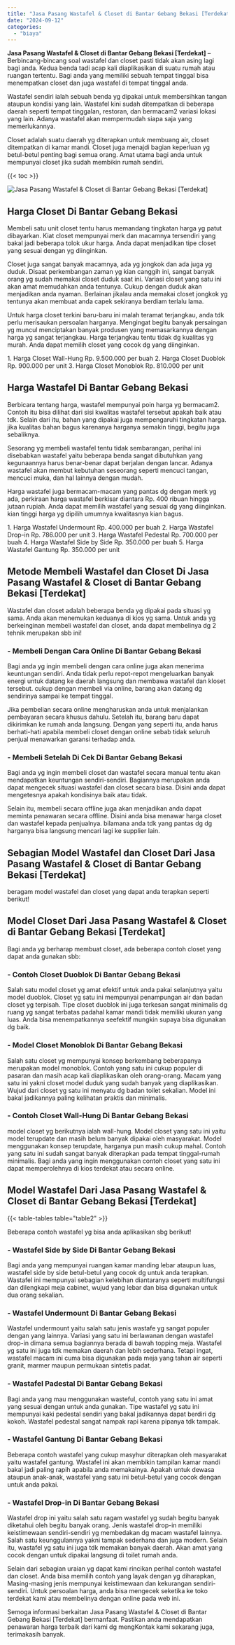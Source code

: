 ```yaml
---
title: "Jasa Pasang Wastafel & Closet di Bantar Gebang Bekasi [Terdekat]"
date: "2024-09-12"
categories: 
  - "biaya"
---
```


**Jasa Pasang Wastafel & Closet di Bantar Gebang Bekasi \[Terdekat\]** – Berbincang-bincang soal wastafel dan closet pasti tidak akan asing lagi bagi anda. Kedua benda tadi acap kali diaplikasikan di suatu rumah atau ruangan tertentu. Bagi anda yang memiliki sebuah tempat tinggal bisa menempatkan closet dan juga wastafel di tempat tinggal anda.

Wastafel sendiri ialah sebuah benda yg dipakai untuk membersihkan tangan ataupun kondisi yang lain. Wastafel kini sudah ditempatkan di beberapa daerah seperti tempat tinggalan, restoran, dan bermacam2 variasi lokasi yang lain. Adanya wastafel akan mempermudah siapa saja yang memerlukannya.

Closet adalah suatu daerah yg diterapkan untuk membuang air, closet ditempatkan di kamar mandi. Closet juga menajdi bagian keperluan yg betul-betul penting bagi semua orang. Amat utama bagi anda untuk mempunyai closet jika sudah membikin rumah sendiri.

{{< toc >}}

![Jasa Pasang Wastafel & Closet di Bantar Gebang Bekasi [Terdekat]](/images/wastafel-closet-murah27.png)

## Harga Closet Di Bantar Gebang Bekasi

Membeli satu unit closet tentu harus memandang tingkatan harga yg patut dibayarkan. Kiat closet mempunyai merk dan macamnya tersendiri yang bakal jadi beberapa tolok ukur harga. Anda dapat menjadikan tipe closet yang sesuai dengan yg diinginkan.

Closet juga sangat banyak macamnya, ada yg jongkok dan ada juga yg duduk. Disaat perkembangan zaman yg kian canggih ini, sangat banyak orang yg sudah memakai closet duduk saat ini. Variasi closet yang satu ini akan amat memudahkan anda tentunya. Cukup dengan duduk akan menjadikan anda nyaman. Berlainan jikalau anda memakai closet jongkok yg tentunya akan membuat anda capek sekiranya berdiam terlalu lama.

Untuk harga closet terkini baru-baru ini malah teramat terjangkau, anda tdk perlu merisaukan persoalan harganya. Mengingat begitu banyak persaingan yg muncul menciptakan banyak produsen yang memasarkannya dengan harga yg sangat terjangkau. Harga terjangkau tentu tidak dg kualitas yg murah. Anda dapat memilih closet yang cocok dg yang diinginkan.

1\. Harga Closet Wall-Hung Rp. 9.500.000 per buah 2. Harga Closet Duoblok Rp. 900.000 per unit 3. Harga Closet Monoblok Rp. 810.000 per unit

## Harga Wastafel Di Bantar Gebang Bekasi

Berbicara tentang harga, wastafel mempunyai poin harga yg bermacam2. Contoh itu bisa dilihat dari sisi kwalitas wastafel tersebut apakah baik atau tdk. Selain dari itu, bahan yang dipakai juga mempengaruhi tingkatan harga. jika kualitas bahan bagus karenanya harganya semakin tinggi, begitu juga sebaliknya.

Sesorang yg membeli wastafel tentu tidak sembarangan, perihal ini disebabkan wastafel yaitu beberapa benda sangat dibutuhkan yang kegunaannya harus benar-benar dapat berjalan dengan lancar. Adanya wastafel akan membut kebutuhan seseorang seperti mencuci tangan, mencuci muka, dan hal lainnya dengan mudah.

Harga wastafel juga bermacam-macam yang pantas dg dengan merk yg ada, perkiraan harga wastafel berkisar diantara Rp. 400 ribuan hingga jutaan rupiah. Anda dapat memilih wastafel yang sesuai dg yang diinginkan. kian tinggi harga yg dipilih umumnya kwalitasnya kian bagus.

1\. Harga Wastafel Undermount Rp. 400.000 per buah 2. Harga Wastafel Drop-in Rp. 786.000 per unit 3. Harga Wastafel Pedestal Rp. 700.000 per buah 4. Harga Wastafel Side by Side Rp. 350.000 per buah 5. Harga Wastafel Gantung Rp. 350.000 per unit

## Metode Membeli Wastafel dan Closet Di Jasa Pasang Wastafel & Closet di Bantar Gebang Bekasi \[Terdekat\]

Wastafel dan closet adalah beberapa benda yg dipakai pada situasi yg sama. Anda akan menemukan keduanya di kios yg sama. Untuk anda yg berkeinginan membeli wastafel dan closet, anda dapat membelinya dg 2 tehnik merupakan sbb ini!

### \- Membeli Dengan Cara Online Di Bantar Gebang Bekasi

Bagi anda yg ingin membeli dengan cara online juga akan menerima keuntungan sendiri. Anda tidak perlu repot-repot mengeluarkan banyak energi untuk datang ke daerah langsung dan membawa wastafel dan kloset tersebut. cukup dengan membeli via online, barang akan datang dg sendirinya sampai ke tempat tinggal.

Jika pembelian secara online mengharuskan anda untuk menjalankan pembayaran secara khusus dahulu. Setelah itu, barang baru dapat dikirimkan ke rumah anda langsung. Dengan yang seperti itu, anda harus berhati-hati apabila membeli closet dengan online sebab tidak seluruh penjual menawarkan garansi terhadap anda.

### \- Membeli Setelah Di Cek Di Bantar Gebang Bekasi

Bagi anda yg ingin membeli closet dan wastafel secara manual tentu akan mendapatkan keuntungan sendiri-sendiri. Bagiannya merupakan anda dapat mengecek situasi wastafel dan closet secara biasa. Disini anda dapat mengetesnya apakah kondisinya baik atau tidak.

Selain itu, membeli secara offline juga akan menjadikan anda dapat meminta penawaran secara offline. Disini anda bisa menawar harga closet dan wastafel kepada penjualnya. bilamana anda tdk yang pantas dg dg harganya bisa langsung mencari lagi ke supplier lain.

## Sebagian Model Wastafel dan Closet Dari Jasa Pasang Wastafel & Closet di Bantar Gebang Bekasi \[Terdekat\]

beragam model wastafel dan closet yang dapat anda terapkan seperti berikut!

## Model Closet Dari Jasa Pasang Wastafel & Closet di Bantar Gebang Bekasi \[Terdekat\]

Bagi anda yg berharap membuat closet, ada beberapa contoh closet yang dapat anda gunakan sbb:

### \- Contoh Closet Duoblok Di Bantar Gebang Bekasi

Salah satu model closet yg amat efektif untuk anda pakai selanjutnya yaitu model duoblok. Closet yg satu ini mempunyai penampungan air dan badan closet yg terpisah. Tipe closet duoblok ini juga terkesan sangat minimalis dg ruang yg sangat terbatas padahal kamar mandi tidak memiliki ukuran yang luas. Anda bisa menempatkannya seefektif mungkin supaya bisa digunakan dg baik.

### \- Model Closet Monoblok Di Bantar Gebang Bekasi

Salah satu closet yg mempunyai konsep berkembang beberapanya merupakan model monoblok. Contoh yang satu ini cukup populer di pasaran dan masih acap kali diaplikasikan oleh orang-orang. Macam yang satu ini yakni closet model duduk yang sudah banyak yang diaplikasikan. Wujud dari closet yg satu ini menyatu dg badan toilet sekalian. Model ini bakal jadikannya paling kelihatan praktis dan minimalis.

### \- Contoh Closet Wall-Hung Di Bantar Gebang Bekasi

model closet yg berikutnya ialah wall-hung. Model closet yang satu ini yaitu model terupdate dan masih belum banyak dipakai oleh masyarakat. Model menggunakan konsep terupdate, harganya pun masih cukup mahal. Contoh yang satu ini sudah sangat banyak diterapkan pada tempat tinggal-rumah minimalis. Bagi anda yang ingin menggunakan contoh closet yang satu ini dapat memperolehnya di kios terdekat atau secara online.

## Model Wastafel Dari Jasa Pasang Wastafel & Closet di Bantar Gebang Bekasi \[Terdekat\]

{{< table-tables table="table2" >}}

Beberapa contoh wastafel yg bisa anda aplikasikan sbg berikut!

### \- Wastafel Side by Side Di Bantar Gebang Bekasi

Bagi anda yang mempunyai ruangan kamar manding lebar ataupun luas, wastafel side by side betul-betul yang cocok dg untuk anda terapkan. Wastafel ini mempunyai sebagian kelebihan diantaranya seperti multifungsi dan dilengkapi meja cabinet, wujud yang lebar dan bisa digunakan untuk dua orang sekalian.

### \- Wastafel Undermount Di Bantar Gebang Bekasi

Wastafel undermount yaitu salah satu jenis wastafe yg sangat populer dengan yang lainnya. Variasi yang satu ini berlawanan dengan wastafel drop-in dimana semua bagiannya berada di bawah topping meja. Wastafel yg satu ini juga tdk memakan daerah dan lebih sederhana. Tetapi ingat, wastafel macam ini cuma bisa digunakan pada meja yang tahan air seperti granit, marmer maupun permukaan sintetis padat.

### \- Wastafel Padestal Di Bantar Gebang Bekasi

Bagi anda yang mau menggunakan wasteful, contoh yang satu ini amat yang sesuai dengan untuk anda gunakan. Tipe wastafel yg satu ini mempunyai kaki pedestal sendiri yang bakal jadikannya dapat berdiri dg kokoh. Wastafel pedestal sangat nampak rapi karena pipanya tdk tampak.

### \- Wastafel Gantung Di Bantar Gebang Bekasi

Beberapa contoh wastafel yang cukup masyhur diterapkan oleh masyarakat yaitu wastafel gantung. Wastafel ini akan membikin tampilan kamar mandi bakal jadi paling rapih apabila anda memakainya. Apakah untuk dewasa ataupun anak-anak, wastafel yang satu ini betul-betul yang cocok dengan untuk anda pakai.

### \- Wastafel Drop-in Di Bantar Gebang Bekasi

Wastafel drop ini yaitu salah satu ragam wastafel yg sudah begitu banyak diketahui oleh begitu banyak orang. Jenis wastafel drop-in memiliki keistimewaan sendiri-sendiri yg membedakan dg macam wastafel lainnya. Salah satu keunggulannya yakni tampak sederhana dan juga modern. Selain itu, wastafel yg satu ini juga tdk memakan banyak daerah. Akan amat yang cocok dengan untuk dipakai langsung di toilet rumah anda.

Selain dari sebagian uraian yg dapat kami rincikan perihal contoh wastafel dan closet. Anda bisa memilih contoh yang layak dengan yg diharapkan, Masing-masing jenis mempunyai keistimewaan dan kekurangan sendiri-sendiri. Untuk persoalan harga, anda bisa mengecek seketika ke toko terdekat kami atau membelinya dengan online pada web ini.

Semoga informasi berkaitan Jasa Pasang Wastafel & Closet di Bantar Gebang Bekasi \[Terdekat\] bermanfaat. Pastikan anda mendapatkan penawaran harga terbaik dari kami dg mengKontak kami sekarang juga, terimakasih banyak.
